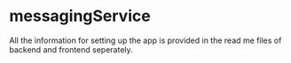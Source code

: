 # messagingService
All the information for setting up the app is provided in the read me files of backend and frontend seperately.
